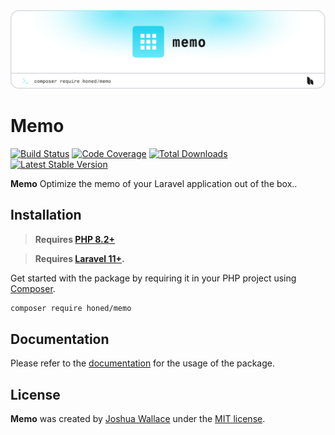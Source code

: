 <a href="https://honed.dev/memo">
    <picture>
        <source media="(prefers-color-scheme: dark)" srcset="art/header-dark.png">
        <img alt="" src="art/header-light.png">
    </picture>
</a>

# Memo

<p>
    <a href="https://github.com/honedlabs/memo/actions"><img src="https://github.com/honedlabs/memo/actions/workflows/tests.yml/badge.svg" alt="Build Status"></a>
    <a href="https://github.com/honedlabs/memo"><img src="https://raw.githubusercontent.com/honedlabs/memo/main/badge-coverage.svg" alt="Code Coverage"></a>
    <a href="https://packagist.org/packages/honed/memo"><img src="https://img.shields.io/packagist/dt/honed/memo" alt="Total Downloads"></a>
    <a href="https://packagist.org/packages/honed/memo"><img src="https://img.shields.io/packagist/v/honed/memo" alt="Latest Stable Version"></a>
</p>

**Memo** Optimize the memo of your Laravel application out of the box..

## Installation

> **Requires [PHP 8.2+](https://php.net/releases/)**

> **Requires [Laravel 11+](https://laravel.com/docs/releases).**

Get started with the package by requiring it in your PHP project using [Composer](https://getcomposer.org/).

```bash
composer require honed/memo
```

## Documentation

Please refer to the [documentation](https://honed.dev/memo) for the usage of the package.

## License

**Memo** was created by [Joshua Wallace](https://joshua-wallace.com) under the [MIT license](https://opensource.org/licenses/MIT).